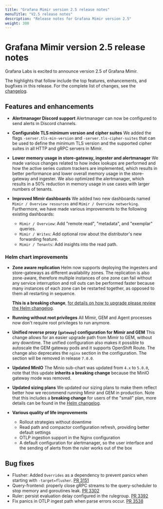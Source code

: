 ```yaml
---
title: "Grafana Mimir version 2.5 release notes"
menuTitle: "V2.5 release notes"
description: "Release notes for Grafana Mimir version 2.5"
weight: 300
---
```


# Grafana Mimir version 2.5 release notes

Grafana Labs is excited to announce version 2.5 of Grafana Mimir.

The highlights that follow include the top features, enhancements, and bugfixes in this release. For the complete list of changes, see the [changelog](https://github.com/grafana/mimir/blob/main/CHANGELOG.md).

## Features and enhancements

- **Alertmanager Discord support**
  Alertmanager can now be configured to send alerts in Discord channels.

- **Configurable TLS minimum version and cipher suites**
  We added the flags `-server.tls-min-version` and `-server.tls-cipher-suites` that can be used to define the minimum TLS version and the supported cipher suites in all HTTP and gRPC servers in Mimir.

- **Lower memory usage in store-gateway, ingester and alertmanager**
  We made various changes related to how index lookups are performed and how the active series custom trackers are implemented, which results in better performance and lower overall memory usage in the store-gateway and ingester.
  We also optimized the alertmanager, which results in a 50% reduction in memory usage in use cases with larger numbers of tenants.

- **Improved Mimir dashboards**
  We added two new dashboards named `Mimir / Overview resources` and `Mimir / Overview networking`. Furthermore, we have made various improvements to the following existing dashboards:
  - `Mimir / Overview`: Add "remote read", "metadata", and "exemplar" queries.
  - `Mimir / Writes`: Add optional row about the distributor's new forwarding feature.
  - `Mimir / Tenants`: Add insights into the read path.

### Helm chart improvements

- **Zone aware replication**
  Helm now supports deploying the ingesters and store-gateways as different availability zones. The replication is also zone-aware, therefore multiple instances of one zone can fail without any service interruption and roll outs can be performed faster because many instances of each zone can be restarted together, as opposed to them all restarting in sequence.

  **This is a breaking change**, [for details on how to upgrade please review the Helm changelog](https://github.com/grafana/mimir/blob/main/operations/helm/charts/mimir-distributed/CHANGELOG.md).

- **Running without root privileges**
  All Mimir, GEM and Agent processes now don't require root privileges to run anymore.

- **Unified reverse proxy (`gateway`) configuration for Mimir and GEM**
  This change allows for an easier upgrade path from Mimir to GEM, without any downtime. The unified configuration also makes it possible to autoscale the GEM gateway pods and it supports OpenShift Route. The change also deprecates the `nginx` section in the configuration. The section will be removed in release `7.0.0`.

- **Updated MinIO**
  The Minio sub-chart was updated from `4.x` to `5.0.0`, note that this update **inherits a breaking change** because the MinIO gateway mode was removed.

- **Updated sizing plans**
  We updated our sizing plans to make them reflect better how we recommend running Mimir and GEM in production. Note that this includes a **breaking change** for users of the "small" plan, more details can be found in the [Helm changelog](https://github.com/grafana/mimir/blob/main/operations/helm/charts/mimir-distributed/CHANGELOG.md).

- **Various quality of life improvements**
  - Rollout strategies without downtime
  - Read path and compactor configuration refresh, providing better default settings
  - OTLP ingestion support in the Nginx configuration
  - A default configuration for alertmanager, so the user interface and the sending of alerts from the ruler works out of the box

## Bug fixes

- Flusher: Added `Overrides` as a dependency to prevent panics when starting with `-target=flusher`. [PR 3151](https://github.com/grafana/mimir/pull/3151)
- Query-frontend: properly close gRPC streams to the query-scheduler to stop memory and goroutines leak. [PR 3302](https://github.com/grafana/mimir/pull/3302)
- Ruler: persist evaluation delay configured in the rulegroup. [PR 3392](https://github.com/grafana/mimir/pull/3392)
- Fix panics in OTLP ingest path when parse errors occur. [PR 3538](https://github.com/grafana/mimir/pull/3538)
